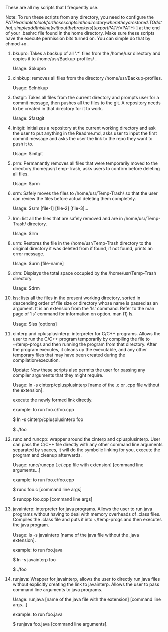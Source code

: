 These are all my scripts that I frequently use.

Note: To run these scripts from any directory, you need to configure the $PATH variable to look for these scripts in the directory where they are stored. TO do that, simple add this line (without the brackets) [ export PATH=$PATH:<path to the directory where the scripts are stored> ] at the end of your .bashrc file found in the home directory. Make sure these scripts have the execute permission bits turned on. You can simple do that by chmod +x <name of the script>.

1. bkupro: Takes a backup of all '.\*' files from the /home/usr directory and copies it to /home/usr/Backup-profiles/ .

   Usage: $bkupro

2. clnbkup: removes all files from the directory /home/usr/Backup-profiles.

   Usage: $clnbkup

3. fastgit: Takes all files from the current directory and prompts user for a commit message, then pushes all the files to the git. A repository needs to be created in that directory for it to work.

   Usage: $fastgit

4. initgit: initializes a repository at the current working directory and ask the user to put anything in the Readme.md, asks user to input the first commit message and asks the user the link to the repo they want to push it to.

   Usage: $initgit

5. prm: Permanantly removes all files that were temporarily moved to the directory /home/usr/Temp-Trash, asks users to confirm before deleting all files.

   Usage: $prm

6. srm: Safely moves the files to /home/usr/Temp-Trash/ so that the user can review the files before actual deleting them completely.

   Usage: $srm [file-1] [file-2] [file-3]... 

7. lrm: list all the files that are safely removed and are in /home/usr/Temp-Trash/ directory.

   Usage: $lrm

8. urm: Restores the file in the /home/usr/Temp-Trash directory to the original directory it was deleted from if found, if not found, prints an error message.

   Usage: $urm [file-name]

9. drm: Displays the total space occupied by the /home/usr/Temp-Trash directory.

   Usage: $drm

10. lss: lists all the files in the present working directory, sorted in descending order of file size  or directory whose name is passed as an argument. It is an extension from the 'ls' command. Refer to the man page of 'ls' command for information on option. man (1) ls.

    Usage: $lss [options]

11. cinterp and cplusplusinterp: interpreter for C/C++ programs. Allows the user to run the C/C++ program temporarily by compiling the file to ~/temp-progs and then running the program from that directory. After the program executes, it cleans up the executable, and any other temporary files that may have been created during the compilation/execution. 

    Update: Now these scripts also permits the user for passing any compiler arguments that they might require.
    
    Usage: ln -s cinterp/cplusplusinterp [name of the .c or .cpp file without the extension].
    
    execute the newly formed link directly. 
    
    example: to run foo.c/foo.cpp
    
    $ ln -s cinterp/cplusplusinterp foo
    
    $ ./foo

12. runc and runcpp: wrapper around the cinterp and cplusplusinterp. User can pass the C/C++ file directly with any other command line arguments separated by spaces, it will do the symbolic linking for you, execute the program and cleanup afterwards.
    
    Usage: runc/runcpp [.c/.cpp file with extension] [command line arguments...]

    example: to run foo.c/foo.cpp
    
    $ runc foo.c [command line args]
    
    $ runcpp foo.cpp [command line args]

13. javainterp: interpreter for java programs. Allows the user to run java programs without having to deal with memory overheads of .class files. Compiles the .class file and puts it into ~/temp-progs and then executes the java program. 

    Usage: ls -s javainterp [name of the java file without the .java extension].

    example: to run foo.java
    
    $ ln -s javainterp foo
    
    $ ./foo

14. runjava: Wrapper for javainterp, allows the user to directly run java files without explicitly creating the link to javainterp. Allows the user to pass command line arguments to java programs.
    
    Usage: runjava [name of the java file with the extension] [command line args...]

    example: to run foo.java
    
    $ runjava foo.java [command line arguments].